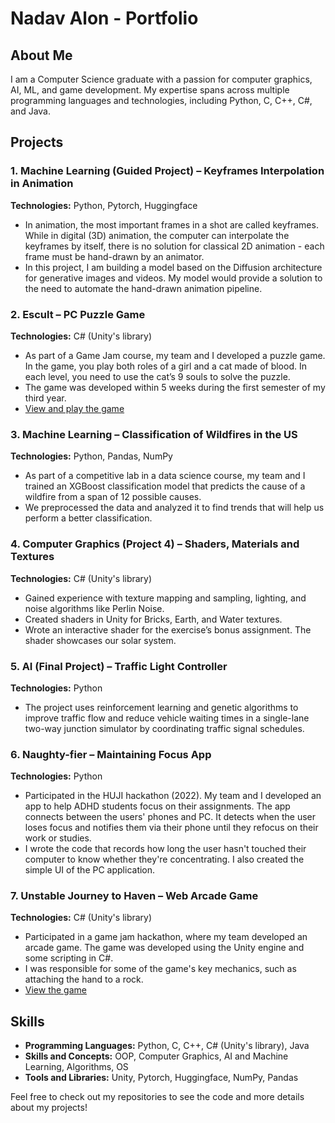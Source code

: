 # Nadav Alon - Portfolio

## About Me
I am a Computer Science graduate with a passion for computer graphics, AI, ML, and game development. My expertise spans across multiple programming languages and technologies, including Python, C, C++, C#, and Java.

## Projects

### 1. Machine Learning (Guided Project) – Keyframes Interpolation in Animation
**Technologies:** Python, Pytorch, Huggingface

- In animation, the most important frames in a shot are called keyframes. While in digital (3D) animation, the computer can interpolate the keyframes by itself, there is no solution for classical 2D animation - each frame must be hand-drawn by an animator.
- In this project, I am building a model based on the Diffusion architecture for generative images and videos. My model would provide a solution to the need to automate the hand-drawn animation pipeline.

### 2. Escult – PC Puzzle Game
**Technologies:** C# (Unity's library)

- As part of a Game Jam course, my team and I developed a puzzle game. In the game, you play both roles of a girl and a cat made of blood. In each level, you need to use the cat’s 9 souls to solve the puzzle.
- The game was developed within 5 weeks during the first semester of my third year.
- [View and play the game](#)

### 3. Machine Learning – Classification of Wildfires in the US
**Technologies:** Python, Pandas, NumPy

- As part of a competitive lab in a data science course, my team and I trained an XGBoost classification model that predicts the cause of a wildfire from a span of 12 possible causes.
- We preprocessed the data and analyzed it to find trends that will help us perform a better classification.


### 4. Computer Graphics (Project 4) – Shaders, Materials and Textures
**Technologies:** C# (Unity's library)

- Gained experience with texture mapping and sampling, lighting, and noise algorithms like Perlin Noise.
- Created shaders in Unity for Bricks, Earth, and Water textures.
- Wrote an interactive shader for the exercise’s bonus assignment. The shader showcases our solar system.

### 5. AI (Final Project) – Traffic Light Controller
**Technologies:** Python

- The project uses reinforcement learning and genetic algorithms to improve traffic flow and reduce vehicle waiting times in a single-lane two-way junction simulator by coordinating traffic signal schedules.

### 6. Naughty-fier – Maintaining Focus App
**Technologies:** Python

- Participated in the HUJI hackathon (2022). My team and I developed an app to help ADHD students focus on their assignments. The app connects between the users' phones and PC. It detects when the user loses focus and notifies them via their phone until they refocus on their work or studies.
- I wrote the code that records how long the user hasn't touched their computer to know whether they're concentrating. I also created the simple UI of the PC application.

### 7. Unstable Journey to Haven – Web Arcade Game
**Technologies:** C# (Unity's library)

- Participated in a game jam hackathon, where my team developed an arcade game. The game was developed using the Unity engine and some scripting in C#.
- I was responsible for some of the game's key mechanics, such as attaching the hand to a rock.
- [View the game](#)

## Skills
- **Programming Languages:** Python, C, C++, C# (Unity's library), Java
- **Skills and Concepts:** OOP, Computer Graphics, AI and Machine Learning, Algorithms, OS
- **Tools and Libraries:** Unity, Pytorch, Huggingface, NumPy, Pandas

Feel free to check out my repositories to see the code and more details about my projects!
